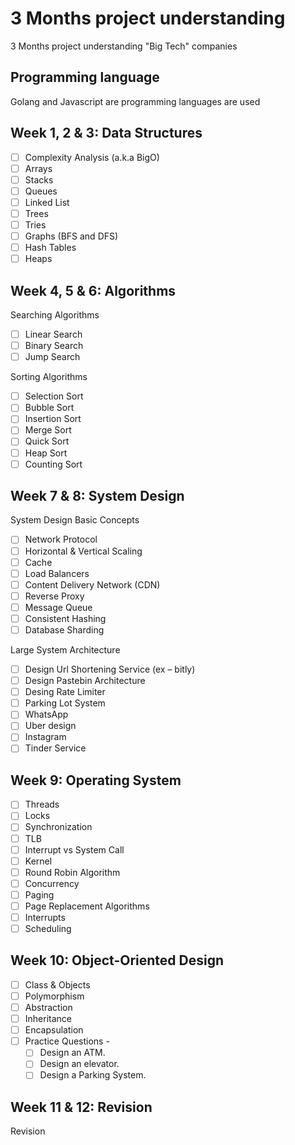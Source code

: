 # 3 Months project understanding
3 Months project understanding "Big Tech" companies

## Programming language
Golang and Javascript are programming languages are used

## Week 1, 2 & 3: Data Structures

- [ ] Complexity Analysis (a.k.a BigO)
- [ ] Arrays
- [ ] Stacks
- [ ] Queues
- [ ] Linked List
- [ ] Trees
- [ ] Tries
- [ ] Graphs (BFS and DFS)
- [ ] Hash Tables
- [ ] Heaps

## Week 4, 5 & 6: Algorithms

Searching Algorithms

- [ ] Linear Search
- [ ] Binary Search
- [ ] Jump Search

Sorting Algorithms

- [ ] Selection Sort
- [ ] Bubble Sort
- [ ] Insertion Sort
- [ ] Merge Sort
- [ ] Quick Sort
- [ ] Heap Sort
- [ ] Counting Sort

## Week 7 & 8: System Design
System Design Basic Concepts

- [ ] Network Protocol
- [ ] Horizontal & Vertical Scaling
- [ ] Cache
- [ ] Load Balancers
- [ ] Content Delivery Network (CDN)
- [ ] Reverse Proxy
- [ ] Message Queue
- [ ] Consistent Hashing
- [ ] Database Sharding

Large System Architecture

- [ ] Design Url Shortening Service (ex – bitly)
- [ ] Design Pastebin Architecture
- [ ] Desing Rate Limiter
- [ ] Parking Lot System
- [ ] WhatsApp
- [ ] Uber design 
- [ ] Instagram 
- [ ] Tinder Service

## Week 9: Operating System

- [ ] Threads
- [ ] Locks
- [ ] Synchronization
- [ ] TLB
- [ ] Interrupt vs System Call
- [ ] Kernel
- [ ] Round Robin Algorithm
- [ ] Concurrency
- [ ] Paging
- [ ] Page Replacement Algorithms
- [ ] Interrupts
- [ ] Scheduling

## Week 10: Object-Oriented Design
- [ ] Class & Objects
- [ ] Polymorphism
- [ ] Abstraction
- [ ] Inheritance
- [ ] Encapsulation
- [ ] Practice Questions -
  - [ ] Design an ATM.
  - [ ] Design an elevator.
  - [ ] Design a Parking System.

## Week 11 & 12: Revision
Revision